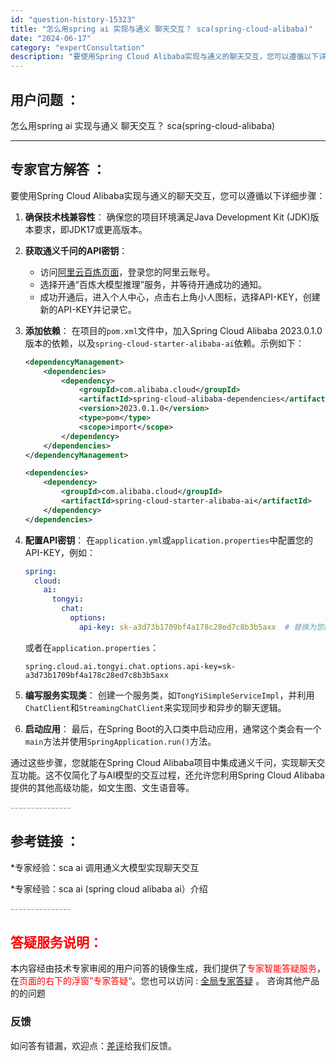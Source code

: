 ```yaml
---
id: "question-history-15323"
title: "怎么用spring ai 实现与通义 聊天交互？ sca(spring-cloud-alibaba)"
date: "2024-06-17"
category: "expertConsultation"
description: "要使用Spring Cloud Alibaba实现与通义的聊天交互，您可以遵循以下详细步骤：1. **确保技术栈兼容性**：   确保您的项目环境满足Java Development Kit (JDK)版本要求，即JDK17或更高版本。2. **获取通义千问的API密钥**：   - 访问[阿里云百"
---
```


## 用户问题 ： 
 怎么用spring ai 实现与通义 聊天交互？ sca(spring-cloud-alibaba) 

---------------
## 专家官方解答 ：

要使用Spring Cloud Alibaba实现与通义的聊天交互，您可以遵循以下详细步骤：

1. **确保技术栈兼容性**：
   确保您的项目环境满足Java Development Kit (JDK)版本要求，即JDK17或更高版本。

2. **获取通义千问的API密钥**：
   - 访问[阿里云百炼页面](https://www.aliyun.com/product/bailian)，登录您的阿里云账号。
   - 选择开通“百炼大模型推理”服务，并等待开通成功的通知。
   - 成功开通后，进入个人中心，点击右上角小人图标，选择API-KEY，创建新的API-KEY并记录它。

3. **添加依赖**：
   在项目的`pom.xml`文件中，加入Spring Cloud Alibaba 2023.0.1.0版本的依赖，以及`spring-cloud-starter-alibaba-ai`依赖。示例如下：
   ```xml
   <dependencyManagement>
       <dependencies>
           <dependency>
               <groupId>com.alibaba.cloud</groupId>
               <artifactId>spring-cloud-alibaba-dependencies</artifactId>
               <version>2023.0.1.0</version>
               <type>pom</type>
               <scope>import</scope>
           </dependency>
       </dependencies>
   </dependencyManagement>

   <dependencies>
       <dependency>
           <groupId>com.alibaba.cloud</groupId>
           <artifactId>spring-cloud-starter-alibaba-ai</artifactId>
       </dependency>
   </dependencies>
   ```

4. **配置API密钥**：
   在`application.yml`或`application.properties`中配置您的API-KEY，例如：
   ```yaml
   spring:
     cloud:
       ai:
         tongyi:
           chat:
             options:
               api-key: sk-a3d73b1709bf4a178c28ed7c8b3b5axx  # 替换为您的实际API-KEY
   ```
   或者在`application.properties`：
   ```properties
   spring.cloud.ai.tongyi.chat.options.api-key=sk-a3d73b1709bf4a178c28ed7c8b3b5axx
   ```

5. **编写服务实现类**：
   创建一个服务类，如`TongYiSimpleServiceImpl`，并利用`ChatClient`和`StreamingChatClient`来实现同步和异步的聊天逻辑。

6. **启动应用**：
   最后，在Spring Boot的入口类中启动应用，通常这个类会有一个`main`方法并使用`SpringApplication.run()`方法。

通过这些步骤，您就能在Spring Cloud Alibaba项目中集成通义千问，实现聊天交互功能。这不仅简化了与AI模型的交互过程，还允许您利用Spring Cloud Alibaba提供的其他高级功能，如文生图、文生语音等。


<font color="#949494">---------------</font> 


## 参考链接 ：

*专家经验：sca ai 调用通义大模型实现聊天交互 
 
 *专家经验：sca ai (spring cloud alibaba ai）介绍 


 <font color="#949494">---------------</font> 
 


## <font color="#FF0000">答疑服务说明：</font> 

本内容经由技术专家审阅的用户问答的镜像生成，我们提供了<font color="#FF0000">专家智能答疑服务</font>，在<font color="#FF0000">页面的右下的浮窗”专家答疑“</font>。您也可以访问 : [全局专家答疑](https://opensource.alibaba.com/chatBot) 。 咨询其他产品的的问题

### 反馈
如问答有错漏，欢迎点：[差评](https://ai.nacos.io/user/feedbackByEnhancerGradePOJOID?enhancerGradePOJOId=15601)给我们反馈。
